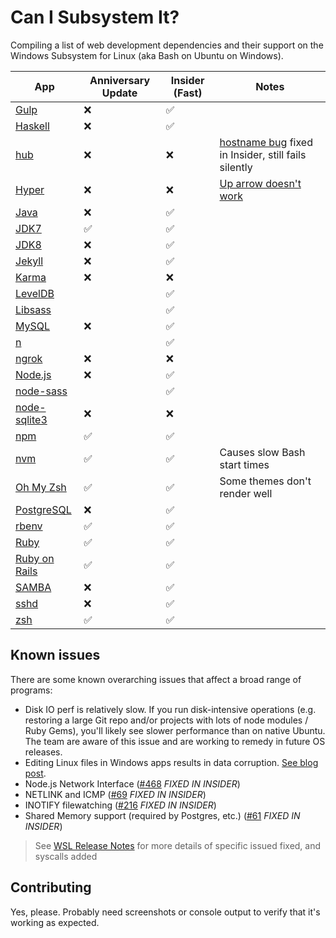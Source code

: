 # Can I Subsystem It?

Compiling a list of web development dependencies and their support on the Windows Subsystem for Linux (aka Bash on Ubuntu on Windows). 

| App | Anniversary Update | Insider (Fast) | Notes |
|-----|--------|----------------|-------|
| [Gulp](http://gulpjs.com/)                  |❌|✅||
| [Haskell](https://blogs.msdn.microsoft.com/commandline/2017/02/09/haskell-on-bashwsl/) |❌|✅||
| [hub](https://github.com/github/hub)        |❌|❌|[hostname bug](https://github.com/Microsoft/BashOnWindows/issues/562) fixed in Insider, still fails silently|
| [Hyper](http://hyper.is/)                   |❌|❌|[Up arrow doesn't work](https://github.com/zeit/hyper/issues/1127)|
| [Java](https://www.java.com/)               |❌|✅||
| [JDK7](http://www.oracle.com/technetwork/java/javase/downloads/jdk7-downloads-1880260.html)     |✅|✅||
| [JDK8](http://www.oracle.com/technetwork/java/javase/downloads/jdk8-downloads-2133151.html)     |❌|✅||
| [Jekyll](http://jekyllrb.com/)              |❌|✅||
| [Karma](https://karma-runner.github.io/1.0/index.html) |❌|❌||
| [LevelDB](https://github.com/level/level)   ||✅||
| [Libsass](http://sass-lang.com/libsass)     ||✅||
| [MySQL](https://mysql.com/)                 |❌|✅||
| [n](https://github.com/tj/n)                ||✅||
| [ngrok](https://ngrok.com/)                 |❌|❌||
| [Node.js](https://nodejs.org/en/)           |❌|✅||
| [node-sass](https://github.com/sass/node-sass) ||✅||
| [node-sqlite3](https://github.com/mapbox/node-sqlite3) |❌|❌||
| [npm](https://www.npmjs.com/)               |✅|✅||
| [nvm](https://github.com/creationix/nvm)    |✅|✅|Causes slow Bash start times|
| [Oh My Zsh](http://ohmyz.sh/)               |✅|✅|Some themes don't render well|
| [PostgreSQL](https://www.postgresql.org//)  |❌|✅||
| [rbenv](https://github.com/rbenv/rbenv)     |✅|✅||
| [Ruby](https://www.ruby-lang.org/)          |✅|✅||
| [Ruby on Rails](http://rubyonrails.org/)    |✅|✅||
| [SAMBA](https://www.samba.org/~garming/)    |❌|✅||
| [sshd](https://en.wikipedia.org/wiki/Secure_Shell) |❌|✅||
| [zsh](http://www.zsh.org/)                  |✅|✅||

## Known issues
There are some known overarching issues that affect a broad range of programs:

- Disk IO perf is relatively slow. If you run disk-intensive operations (e.g. restoring a large Git repo and/or projects with lots of node modules / Ruby Gems), you'll likely see slower performance than on native Ubuntu. The team are aware of this issue and are working to remedy in future OS releases.
- Editing Linux files in Windows apps results in data corruption. [See blog post](https://blogs.msdn.microsoft.com/commandline/2016/11/17/do-not-change-linux-files-using-windows-apps-and-tools/).
- Node.js Network Interface ([#468](https://github.com/Microsoft/BashOnWindows/issues/468) _FIXED IN INSIDER_)
- NETLINK and ICMP ([#69](https://github.com/Microsoft/BashOnWindows/issues/69) _FIXED IN INSIDER_)
- INOTIFY filewatching ([#216](https://github.com/Microsoft/BashOnWindows/issues/216) _FIXED IN INSIDER_)
- Shared Memory support (required by Postgres, etc.) ([#61](https://github.com/Microsoft/BashOnWindows/issues/61) _FIXED IN INSIDER_)

> See [WSL Release Notes](https://msdn.microsoft.com/commandline/wsl/release_notes) for more details of specific issued fixed, and syscalls added

## Contributing
Yes, please. Probably need screenshots or console output to verify that it's working as expected.
